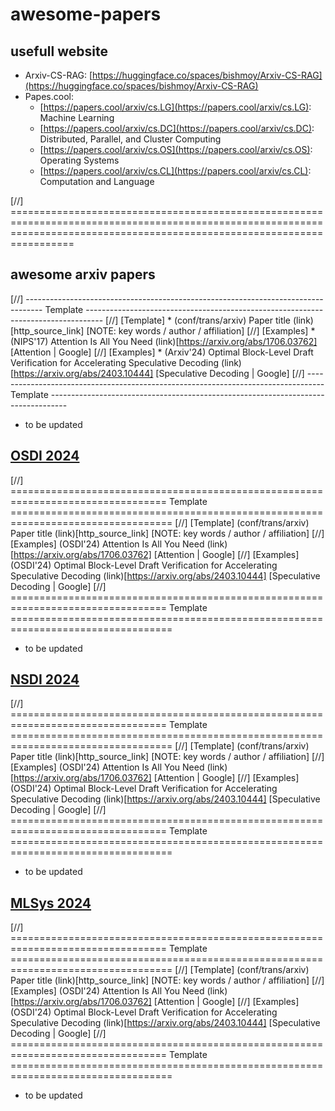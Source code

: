 # awesome-papers

## usefull website

* Arxiv-CS-RAG: [https://huggingface.co/spaces/bishmoy/Arxiv-CS-RAG](https://huggingface.co/spaces/bishmoy/Arxiv-CS-RAG)
* Papes.cool:
  * [https://papers.cool/arxiv/cs.LG](https://papers.cool/arxiv/cs.LG): Machine Learning
  * [https://papers.cool/arxiv/cs.DC](https://papers.cool/arxiv/cs.DC): Distributed, Parallel, and Cluster Computing
  * [https://papers.cool/arxiv/cs.OS](https://papers.cool/arxiv/cs.OS): Operating Systems
  * [https://papers.cool/arxiv/cs.CL](https://papers.cool/arxiv/cs.CL): Computation and Language



[//] =============================================================================================================================================================================
## awesome arxiv papers

[//] ---------------------------------------------------------------------------------- Template ----------------------------------------------------------------------------------
[//] [Template] * (conf/trans/arxiv) Paper title (link)[http_source_link] [NOTE: key words / author / affiliation]
[//] [Examples] * (NIPS'17) Attention Is All You Need (link)[https://arxiv.org/abs/1706.03762] [Attention | Google]
[//] [Examples] * (Arxiv'24) Optimal Block-Level Draft Verification for Accelerating Speculative Decoding (link)[https://arxiv.org/abs/2403.10444] [Speculative Decoding | Google]
[//] ---------------------------------------------------------------------------------- Template ----------------------------------------------------------------------------------

* to be updated


## [OSDI 2024](https://www.usenix.org/conference/osdi24)

[//] ================================================================================= Template ==================================================================================
[//] [Template] (conf/trans/arxiv) Paper title (link)[http_source_link] [NOTE: key words / author / affiliation]
[//] [Examples] (OSDI'24) Attention Is All You Need (link)[https://arxiv.org/abs/1706.03762] [Attention | Google]
[//] [Examples] (OSDI'24) Optimal Block-Level Draft Verification for Accelerating Speculative Decoding (link)[https://arxiv.org/abs/2403.10444] [Speculative Decoding | Google]
[//] ================================================================================= Template ==================================================================================

* to be updated



## [NSDI 2024](https://)

[//] ================================================================================= Template ==================================================================================
[//] [Template] (conf/trans/arxiv) Paper title (link)[http_source_link] [NOTE: key words / author / affiliation]
[//] [Examples] (OSDI'24) Attention Is All You Need (link)[https://arxiv.org/abs/1706.03762] [Attention | Google]
[//] [Examples] (OSDI'24) Optimal Block-Level Draft Verification for Accelerating Speculative Decoding (link)[https://arxiv.org/abs/2403.10444] [Speculative Decoding | Google]
[//] ================================================================================= Template ==================================================================================

* to be updated



## [MLSys 2024](https://mlsys.org/virtual/2024/papers.html?filter=titles)

[//] ================================================================================= Template ==================================================================================
[//] [Template] (conf/trans/arxiv) Paper title (link)[http_source_link] [NOTE: key words / author / affiliation]
[//] [Examples] (OSDI'24) Attention Is All You Need (link)[https://arxiv.org/abs/1706.03762] [Attention | Google]
[//] [Examples] (OSDI'24) Optimal Block-Level Draft Verification for Accelerating Speculative Decoding (link)[https://arxiv.org/abs/2403.10444] [Speculative Decoding | Google]
[//] ================================================================================= Template ==================================================================================

* to be updated

